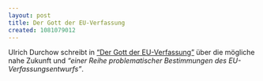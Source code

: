 ```yaml
---
layout: post
title: Der Gott der EU-Verfassung
created: 1081079012
---
```

Ulrich Durchow schreibt in [“Der Gott der EU-Verfassung”][] über die
mögliche nahe Zukunft und *“einer Reihe problematischer Bestimmungen des
EU-Verfassungsentwurfs”*.

  [“Der Gott der EU-Verfassung”]: http://www.uni-kassel.de/fb10/frieden/themen/Europa/duchrow.html
